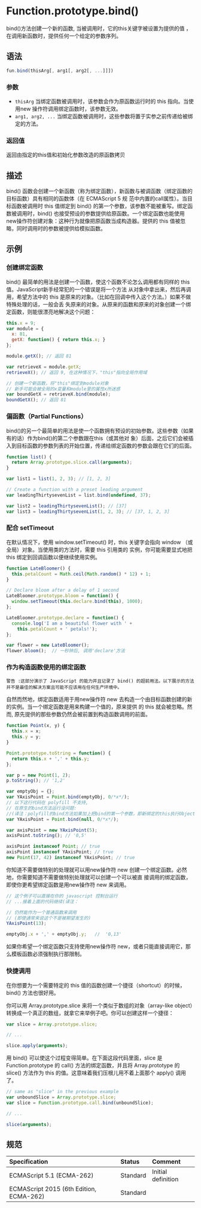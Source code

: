 # Function.prototype.bind()

bind()方法创建一个新的函数, 当被调用时，它的this关键字被设置为提供的值 ，在调用新函数时，提供任何一个给定的参数序列。

## 语法

```javascript
fun.bind(thisArg[, arg1[, arg2[, ...]]])
```

### 参数

* `thisArg` 当绑定函数被调用时，该参数会作为原函数运行时的 this 指向。当使用new 操作符调用绑定函数时，该参数无效。
* `arg1, arg2, ...` 当绑定函数被调用时，这些参数将置于实参之前传递给被绑定的方法。

### 返回值

返回由指定的this值和初始化参数改造的原函数拷贝

## 描述

bind() 函数会创建一个新函数（称为绑定函数），新函数与被调函数（绑定函数的目标函数）具有相同的函数体（在 ECMAScript 5 规
范中内置的call属性）。当目标函数被调用时 this 值绑定到 bind() 的第一个参数，该参数不能被重写。绑定函数被调用时，bind()
也接受预设的参数提供给原函数。一个绑定函数也能使用new操作符创建对象：这种行为就像把原函数当成构造器。提供的 this 值被忽
略，同时调用时的参数被提供给模拟函数。

## 示例

### 创建绑定函数

bind() 最简单的用法是创建一个函数，使这个函数不论怎么调用都有同样的 this 值。JavaScript新手经常犯的一个错误是将一个方法
从对象中拿出来，然后再调用，希望方法中的 this 是原来的对象。（比如在回调中传入这个方法。）如果不做特殊处理的话，一般会丢
失原来的对象。从原来的函数和原来的对象创建一个绑定函数，则能很漂亮地解决这个问题：

```javascript
this.x = 9;
var module = {
  x: 81,
  getX: function() { return this.x; }
};

module.getX(); // 返回 81

var retrieveX = module.getX;
retrieveX(); // 返回 9, 在这种情况下，"this"指向全局作用域

// 创建一个新函数，将"this"绑定到module对象
// 新手可能会被全局的x变量和module里的属性x所迷惑
var boundGetX = retrieveX.bind(module);
boundGetX(); // 返回 81
```

### 偏函数（Partial Functions）

bind()的另一个最简单的用法是使一个函数拥有预设的初始参数。这些参数（如果有的话）作为bind()的第二个参数跟在this（或其他对
象）后面，之后它们会被插入到目标函数的参数列表的开始位置，传递给绑定函数的参数会跟在它们的后面。

```javascript
function list() {
  return Array.prototype.slice.call(arguments);
}

var list1 = list(1, 2, 3); // [1, 2, 3]

// Create a function with a preset leading argument
var leadingThirtysevenList = list.bind(undefined, 37);

var list2 = leadingThirtysevenList(); // [37]
var list3 = leadingThirtysevenList(1, 2, 3); // [37, 1, 2, 3]
```

### 配合 setTimeout

在默认情况下，使用 window.setTimeout() 时，this 关键字会指向 window （或全局）对象。当使用类的方法时，需要 this 引用类的
实例，你可能需要显式地把 this 绑定到回调函数以便继续使用实例。

```javascript
function LateBloomer() {
  this.petalCount = Math.ceil(Math.random() * 12) + 1;
}

// Declare bloom after a delay of 1 second
LateBloomer.prototype.bloom = function() {
  window.setTimeout(this.declare.bind(this), 1000);
};

LateBloomer.prototype.declare = function() {
  console.log('I am a beautiful flower with ' +
    this.petalCount + ' petals!');
};

var flower = new LateBloomer();
flower.bloom();  // 一秒钟后, 调用'declare'方法
```

### 作为构造函数使用的绑定函数

`警告 :这部分演示了 JavaScript 的能力并且记录了 bind() 的超前用法。以下展示的方法并不是最佳的解决方案且可能不应该用在任何生产环境中。`

自然而然地，绑定函数适用于用new操作符 new 去构造一个由目标函数创建的新的实例。当一个绑定函数是用来构建一个值的，原来提供
的 this 就会被忽略。然而, 原先提供的那些参数仍然会被前置到构造函数调用的前面。

```javascript
function Point(x, y) {
  this.x = x;
  this.y = y;
}

Point.prototype.toString = function() {
  return this.x + ',' + this.y;
};

var p = new Point(1, 2);
p.toString(); // '1,2'

var emptyObj = {};
var YAxisPoint = Point.bind(emptyObj, 0/*x*/);
// 以下这行代码在 polyfill 不支持,
// 在原生的bind方法运行没问题:
//(译注：polyfill的bind方法如果加上把bind的第一个参数，即新绑定的this执行Object()来包装为对象，Object(null)则是{}，那么也可以支持)
var YAxisPoint = Point.bind(null, 0/*x*/);

var axisPoint = new YAxisPoint(5);
axisPoint.toString(); // '0,5'

axisPoint instanceof Point; // true
axisPoint instanceof YAxisPoint; // true
new Point(17, 42) instanceof YAxisPoint; // true
```

你知道不需要做特别的处理就可以用new操作符 new 创建一个绑定函数。必然地，你需要知道不需要做特别处理就可以创建一个可以被直
接调用的绑定函数，即使你更希望绑定函数是用new操作符 new 来调用。

```javascript
// 这个例子可以直接在你的 javascript 控制台运行
// ...接着上面的代码继续(译注：

// 仍然能作为一个普通函数来调用
// (即使通常来说这个不是被期望发生的)
YAxisPoint(13);

emptyObj.x + ',' + emptyObj.y;   //  '0,13'
```

如果你希望一个绑定函数只支持使用new操作符 new，或者只能直接调用它，那么模板函数必须强制执行那限制。

### 快捷调用

在你想要为一个需要特定的 this 值的函数创建一个捷径（shortcut）的时候，bind() 方法也很好用。

你可以用 Array.prototype.slice 来将一个类似于数组的对象（array-like object）转换成一个真正的数组，就拿它来举例子吧。你可以创建这样一个捷径：

```javascript
var slice = Array.prototype.slice;

// ...

slice.apply(arguments);
```

用 bind() 可以使这个过程变得简单。在下面这段代码里面，slice 是 Function.prototype 的 call() 方法的绑定函数，并且将
Array.prototype 的 slice() 方法作为 this 的值。这意味着我们压根儿用不着上面那个 apply() 调用了。

```javascript
// same as "slice" in the previous example
var unboundSlice = Array.prototype.slice;
var slice = Function.prototype.call.bind(unboundSlice);

// ...

slice(arguments);
```

## 规范

| Specification                           | Status   | Comment            |
|:----------------------------------------|:---------|:-------------------|
| ECMAScript 5.1 (ECMA-262)               | Standard | Initial definition |
| ECMAScript 2015 (6th Edition, ECMA-262) | Standard |                    |